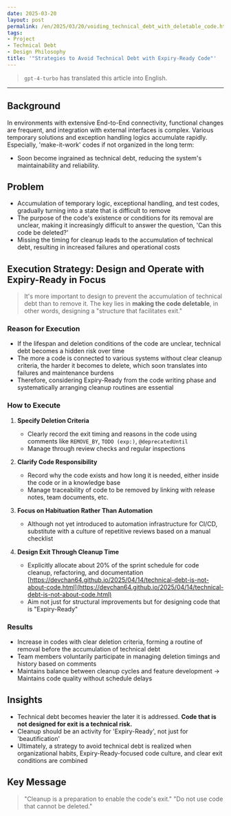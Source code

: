 ```yaml
---
date: 2025-03-20
layout: post
permalink: /en/2025/03/20/voiding_technical_debt_with_deletable_code.html
tags:
- Project
- Technical Debt
- Design Philosophy
title: '"Strategies to Avoid Technical Debt with Expiry-Ready Code"'
---
```


> `gpt-4-turbo` has translated this article into English.

---

## Background

In environments with extensive End-to-End connectivity, functional changes are frequent, and integration with external interfaces is complex. Various temporary solutions and exception handling logics accumulate rapidly. Especially, 'make-it-work' codes if not organized in the long term:

- Soon become ingrained as technical debt, reducing the system's maintainability and reliability.

## Problem

- Accumulation of temporary logic, exceptional handling, and test codes, gradually turning into a state that is difficult to remove
- The purpose of the code's existence or conditions for its removal are unclear, making it increasingly difficult to answer the question, 'Can this code be deleted?'
- Missing the timing for cleanup leads to the accumulation of technical debt, resulting in increased failures and operational costs

## Execution Strategy: Design and Operate with Expiry-Ready in Focus

> It's more important to design to prevent the accumulation of technical debt than to remove it.
> The key lies in **making the code deletable**, in other words, designing a "structure that facilitates exit."

### Reason for Execution

- If the lifespan and deletion conditions of the code are unclear, technical debt becomes a hidden risk over time
- The more a code is connected to various systems without clear cleanup criteria, the harder it becomes to delete, which soon translates into failures and maintenance burdens
- Therefore, considering Expiry-Ready from the code writing phase and systematically arranging cleanup routines are essential

### How to Execute

1. **Specify Deletion Criteria**

   - Clearly record the exit timing and reasons in the code using comments like `REMOVE_BY`, `TODO (exp:)`, `@deprecatedUntil`
   - Manage through review checks and regular inspections

2. **Clarify Code Responsibility**

   - Record why the code exists and how long it is needed, either inside the code or in a knowledge base
   - Manage traceability of code to be removed by linking with release notes, team documents, etc.

3. **Focus on Habituation Rather Than Automation**

   - Although not yet introduced to automation infrastructure for CI/CD, substitute with a culture of repetitive reviews based on a manual checklist

4. **Design Exit Through Cleanup Time**
   - Explicitly allocate about 20% of the sprint schedule for code cleanup, refactoring, and documentation
     [https://devchan64.github.io/2025/04/14/technical-debt-is-not-about-code.html](https://devchan64.github.io/2025/04/14/technical-debt-is-not-about-code.html)
   - Aim not just for structural improvements but for designing code that is "Expiry-Ready"

### Results

- Increase in codes with clear deletion criteria, forming a routine of removal before the accumulation of technical debt
- Team members voluntarily participate in managing deletion timings and history based on comments
- Maintains balance between cleanup cycles and feature development → Maintains code quality without schedule delays

## Insights

- Technical debt becomes heavier the later it is addressed. **Code that is not designed for exit is a technical risk.**
- Cleanup should be an activity for 'Expiry-Ready', not just for 'beautification'
- Ultimately, a strategy to avoid technical debt is realized when organizational habits, Expiry-Ready-focused code culture, and clear exit conditions are combined

## Key Message

> "Cleanup is a preparation to enable the code's exit."
> "Do not use code that cannot be deleted."